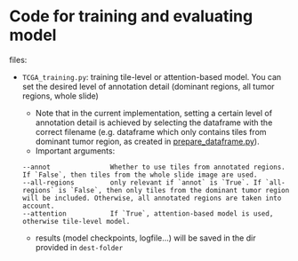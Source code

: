 # Code for training and evaluating model

files:

- `TCGA_training.py`: training tile-level or attention-based model. You can set the desired level of annotation detail (dominant regions, all tumor regions, whole slide)
  - Note that in the current implementation, setting a certain level of annotation detail is achieved by selecting the dataframe with the correct filename (e.g. dataframe
which only contains tiles from dominant tumor region, as created in 
[prepare_dataframe.py](https://github.com/mpizurica/WSI_mut/blob/master/code/data_prep/tcga/prepare_dataframe.py)). 
  - Important arguments:
  
  ```
  --annot               Whether to use tiles from annotated regions. If `False`, then tiles from the whole slide image are used.
  --all-regions         only relevant if `annot` is `True`. If `all-regions` is `False`, then only tiles from the dominant tumor region will be included. Otherwise, all annotated regions are taken into account. 
  --attention           If `True`, attention-based model is used, otherwise tile-level model.
  ```
    - results (model checkpoints, logfile...) will be saved in the dir provided in `dest-folder`
